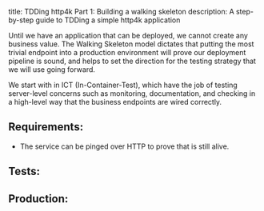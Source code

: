 title: TDDing http4k Part 1: Building a walking skeleton
description: A step-by-step guide to TDDing a simple http4k application

Until we have an application that can be deployed, we cannot create any business value. The Walking Skeleton
model dictates that putting the most trivial endpoint into a production environment will prove our deployment
pipeline is sound, and helps to set the direction for the testing strategy that we will use going forward.

We start with in ICT (In-Container-Test), which have the job of testing server-level concerns such as monitoring,
documentation, and checking in a high-level way that the business endpoints are wired correctly.

## Requirements:
- The service can be pinged over HTTP to prove that is still alive.

## Tests:
<script src="https://gist-it.appspot.com/https://github.com/http4k/http4k/blob/master/src/docs/guide/example/_1_building_a_walking_skeleton/tests.kt"></script>
## Production:
<script src="https://gist-it.appspot.com/https://github.com/http4k/http4k/blob/master/src/docs/guide/example/_1_building_a_walking_skeleton/project.kt"></script>
